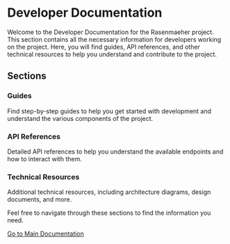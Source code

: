 # Developer Documentation

Welcome to the Developer Documentation for the Rasenmaeher project. This section contains all the necessary information for developers working on the project. Here, you will find guides, API references, and other technical resources to help you understand and contribute to the project.

## Sections

### Guides

Find step-by-step guides to help you get started with development and understand the various components of the project.

### API References

Detailed API references to help you understand the available endpoints and how to interact with them.

### Technical Resources

Additional technical resources, including architecture diagrams, design documents, and more.

Feel free to navigate through these sections to find the information you need.

[Go to Main Documentation](../index.md)